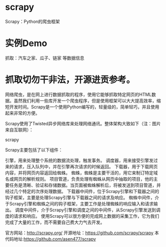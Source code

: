 # scrapy
Scrapy：Python的爬虫框架

# 实例Demo 
抓取：汽车之家、瓜子、链家 等数据信息

# 抓取切勿干非法，开源进贡参考。

网络爬虫，是在网上进行数据抓取的程序，使用它能够抓取特定网页的HTML数据。虽然我们利用一些库开发一个爬虫程序，但是使用框架可以大大提高效率，缩短开发时间。Scrapy是一个使用Python编写的，轻量级的，简单轻巧，并且使用起来非常的方便。

Scrapy使用了Twisted异步网络库来处理网络通讯。整体架构大致如下（注：图片来自互联网）：

scrapy

Scrapy主要包括了以下组件：

引擎，用来处理整个系统的数据流处理，触发事务。
调度器，用来接受引擎发过来的请求，压入队列中，并在引擎再次请求的时候返回。
下载器，用于下载网页内容，并将网页内容返回给蜘蛛。
蜘蛛，蜘蛛是主要干活的，用它来制订特定域名或网页的解析规则。
项目管道，负责处理有蜘蛛从网页中抽取的项目，他的主要任务是清晰、验证和存储数据。当页面被蜘蛛解析后，将被发送到项目管道，并经过几个特定的次序处理数据。
下载器中间件，位于Scrapy引擎和下载器之间的钩子框架，主要是处理Scrapy引擎与下载器之间的请求及响应。
蜘蛛中间件，介于Scrapy引擎和蜘蛛之间的钩子框架，主要工作是处理蜘蛛的响应输入和请求输出。
调度中间件，介于Scrapy引擎和调度之间的中间件，从Scrapy引擎发送到调度的请求和响应。
使用Scrapy可以很方便的完成网上数据的采集工作，它为我们完成了大量的工作，而不需要自己费大力气去开发。

官方网站：http://scrapy.org/
开源地址：https://github.com/scrapy/scrapy
本代码地址:https://github.com/asen477/scrapy
